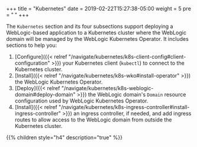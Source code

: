 +++
title = "Kubernetes"
date = 2019-02-22T15:27:38-05:00
weight = 5
pre = "<b> </b>"
+++

The `Kubernetes` section and its four subsections support deploying a WebLogic-based application to a
Kubernetes cluster where the WebLogic domain will be managed by the WebLogic Kubernetes Operator.  It includes sections
to help you:

1. [Configure]({{< relref "/navigate/kubernetes/k8s-client-config#client-configuration" >}})  your Kubernetes client (`kubectl`) to connect to the Kubernetes cluster.
1. [Install]({{< relref "/navigate/kubernetes/k8s-wko#install-operator" >}}) the WebLogic Kubernetes Operator.
1. [Deploy]({{< relref "/navigate/kubernetes/k8s-weblogic-domain#deploy-domain" >}}) the WebLogic domain's `Domain` resource configuration used by WebLogic Kubernetes Operator.
1. [Install]({{< relref "/navigate/kubernetes/k8s-ingress-controller#install-ingress-controller" >}}) an ingress controller, if needed, and add ingress routes to allow access to the WebLogic domain from
   outside the Kubernetes cluster.

{{% children style="h4" description="true" %}}
